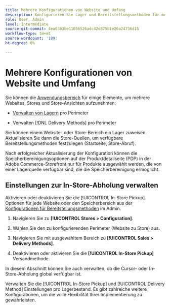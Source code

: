 ```yaml
---
title: Mehrere Konfigurationen von Website und Umfang
description: Konfigurieren Sie Lager und Bereitstellungsmethoden für mehrere Websites und Storebereiche.
role: User, Admin
level: Intermediate
source-git-commit: 4ea03b3be11056526adc42d875b1e26a24736d15
workflow-type: tm+mt
source-wordcount: '189'
ht-degree: 0%

---
```


# Mehrere Konfigurationen von Website und Umfang

Sie können die [Anwendungsbereich](https://docs.magento.com/user-guide/configuration/scope.html) für einige Elemente, um mehrere Websites, Stores und Store-Ansichten aufzunehmen:

- [Verwalten von Lagern](https://docs.magento.com/user-guide/catalog/inventory-stock.html) pro Perimeter

- Verwalten [!DNL Delivery Methods] pro Perimeter

Sie können einem Website- oder Store-Bereich ein Lager zuweisen. Aktualisieren Sie dann die Store-Quellen, um verfügbare Bereitstellungsmethoden festzulegen (Startseite, Store-Abruf).

Nach erfolgreicher Aktualisierung der Konfiguration können die Speicherbereinigungsoptionen auf der Produktdetailseite (PDP) in der Adobe Commerce-Storefront nur für Produkte ausgewählt werden, die von einer Lagerquelle verfügbar sind, die die Speicherbereinigung ermöglicht.

## Einstellungen zur In-Store-Abholung verwalten

Aktivieren oder deaktivieren Sie die [!UICONTROL In-Store Pickup] Optionen für jede Website oder den Speicherbereich aus der [Konfigurationen für Bereitstellungsmethoden](enable-general.md#delivery-methods) im Admin.

1. Navigieren Sie zu **[!UICONTROL Stores > Configuration]**.

1. Wählen Sie den zu konfigurierenden Perimeter (Website zu Store) aus.

1. Navigieren Sie mit ausgewähltem Bereich zu **[!UICONTROL Sales > Delivery Methods]**.

1. Deaktivieren oder aktivieren Sie die **[!UICONTROL In-Store Pickup]** Versandmethode.

In diesem Abschnitt können Sie auch verwalten, ob die Cursor- oder In-Store-Abholung global verfügbar ist.

Verwalten Sie die [!UICONTROL In-Store Pickup] und [!UICONTROL Delivery Method] Einstellungen pro Lagerbestand. Es gibt zahlreiche weitere Konfigurationen, um die volle Flexibilität Ihrer Implementierung zu gewährleisten.
